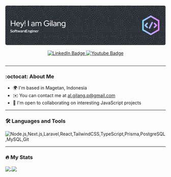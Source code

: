 <div id="header" align="center">

![Header](./github-header-image.png)
  
  <div id="badges">
    <a href="https://www.linkedin.com/in/alwin-gilang-permana-53674b170">
      <img src="https://img.shields.io/badge/LinkedIn-blue?style=for-the-badge&logo=linkedin&logoColor=white" alt="LinkedIn Badge"/>
    </a>
    <a href="https://www.youtube.com/@al.gilang.p">
      <img src="https://img.shields.io/badge/YouTube-red?style=for-the-badge&logo=youtube&logoColor=white" alt="Youtube Badge"/>
    </a>
  </div>
  <img src="https://komarev.com/ghpvc/?username=agilangp&style=flat-square&color=blue" alt=""/>
</div>

---

<div id="about">
  
### :octocat: About Me
  
- 🌍  I'm based in Magetan, Indonesia
- ✉️  You can contact me at [al.gilang.p@gmail.com](mailto:al.gilang.p@gmail.com)
- 🤝  I'm open to collaborating on interesting JavaScript projects

</div>
<!--
- 🌍  I'm based in London, England
- 🖥️  See my portfolio at [peterparker.com](http://peterparker.com)
- ✉️  You can contact me at [peter@pparker.com](mailto:peter@pparker.com)
- 🚀  I'm currently working on [peterparker.com](http://peterparker.com)
- 🧠  I'm learning a new JavaScript framework
- 🤝  I'm open to collaborating on interesting JavaScript projects
- ⚡  I moonlight as a super hero
 --> 

---

<div id="languages">
  
  ### :hammer_and_wrench: Languages and Tools

  <img src="https://skillicons.dev/icons?i=nodejs,nextjs,laravel,react,tailwindcss,typescript,prisma,postgresql,mysql,git" alt="Node.js,Next.js,Laravel,React,TailwindCSS,TypeScript,Prisma,PostgreSQL,MySQL,Git" />

</div>

---

<div id="stats">

  ### :fire: My Stats
  
  <a href="https://github.com/anuraghazra/github-readme-stats">
    <img height=200 align="center" src="https://github-readme-stats.vercel.app/api?username=agilangp&theme=transparent&show_icons=true&rank_icon=github&card_width=200" />
  </a>
  <a href="https://github.com/anuraghazra/convoychat">
    <img height=200 align="center" src="https://github-readme-stats.vercel.app/api/top-langs?username=agilangp&theme=transparent&layout=compact&langs_count=8&card_width=200" />
  </a>
</div>

<!--
**agilangp/agilangp** is a ✨ _special_ ✨ repository because its `README.md` (this file) appears on your GitHub profile.

Here are some ideas to get you started:

- 🔭 I’m currently working on ...
- 🌱 I’m currently learning ...
- 👯 I’m looking to collaborate on ...
- 🤔 I’m looking for help with ...
- 💬 Ask me about ...
- 📫 How to reach me: ...
- 😄 Pronouns: ...
- ⚡ Fun fact: ...
-->
